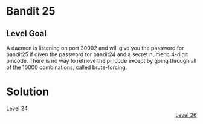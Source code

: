 <html>
<h1>Bandit 25</h1>

<h2 id="level-goal">Level Goal</h2>
<p>A daemon is listening on port 30002 and will give you the password for
bandit25 if given the password for bandit24 and a secret numeric 4-digit pincode.
There is no way to retrieve the pincode except by going through all of the 10000
combinations, called brute-forcing.</p>


<h1>Solution</h1>
<div style="text-align: left"><a href="./bandit/tasks/bandit24.html">Level 24</a></div>
<div style="text-align: right"><a href="./bandit/tasks/bandit26.html">Level 26</a></div>
</html>
